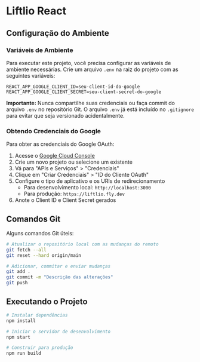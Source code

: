 # Liftlio React

## Configuração do Ambiente

### Variáveis de Ambiente

Para executar este projeto, você precisa configurar as variáveis de ambiente necessárias. Crie um arquivo `.env` na raiz do projeto com as seguintes variáveis:

```
REACT_APP_GOOGLE_CLIENT_ID=seu-client-id-do-google
REACT_APP_GOOGLE_CLIENT_SECRET=seu-client-secret-do-google
```

**Importante:** Nunca compartilhe suas credenciais ou faça commit do arquivo `.env` no repositório Git. O arquivo `.env` já está incluído no `.gitignore` para evitar que seja versionado acidentalmente.

### Obtendo Credenciais do Google

Para obter as credenciais do Google OAuth:

1. Acesse o [Google Cloud Console](https://console.cloud.google.com/)
2. Crie um novo projeto ou selecione um existente
3. Vá para "APIs e Serviços" > "Credenciais"
4. Clique em "Criar Credenciais" > "ID do Cliente OAuth"
5. Configure o tipo de aplicativo e os URIs de redirecionamento
   - Para desenvolvimento local: `http://localhost:3000`
   - Para produção: `https://liftlio.fly.dev`
6. Anote o Client ID e Client Secret gerados

## Comandos Git

Alguns comandos Git úteis:

```bash
# Atualizar o repositório local com as mudanças do remoto
git fetch --all
git reset --hard origin/main

# Adicionar, commitar e enviar mudanças
git add .
git commit -m "Descrição das alterações"
git push
```

## Executando o Projeto

```bash
# Instalar dependências
npm install

# Iniciar o servidor de desenvolvimento
npm start

# Construir para produção
npm run build